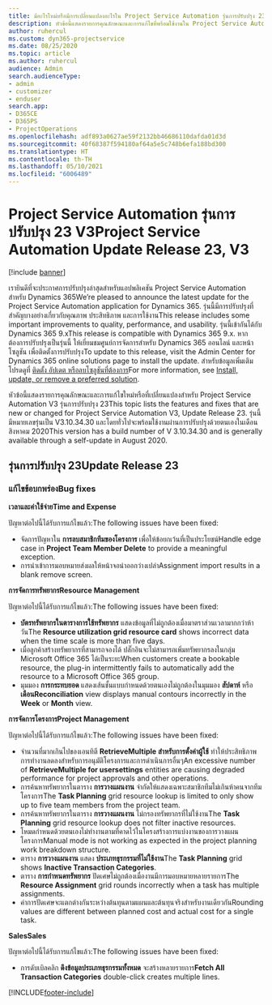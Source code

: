 ```yaml
---
title: มีอะไรใหม่หรือมีการเปลี่ยนแปลงอะไรใน Project Service Automation รุ่นการปรับปรุง 23 V3
description: หัวข้อนี้แสดงรายการคุณลักษณะและการแก้ไขที่พร้อมใช้งานใน Project Service Automation รุ่นการปรับปรุง 23 V3
author: ruhercul
ms.custom: dyn365-projectservice
ms.date: 08/25/2020
ms.topic: article
ms.author: ruhercul
audience: Admin
search.audienceType:
- admin
- customizer
- enduser
search.app:
- D365CE
- D365PS
- ProjectOperations
ms.openlocfilehash: adf893a0627ae59f2132bb46686110dafda01d3d
ms.sourcegitcommit: 40f68387f594180af64a5e5c748b6efa188bd300
ms.translationtype: HT
ms.contentlocale: th-TH
ms.lasthandoff: 05/10/2021
ms.locfileid: "6006489"
---
```

# <a name="project-service-automation-update-release-23-v3"></a><span data-ttu-id="a255d-103">Project Service Automation รุ่นการปรับปรุง 23 V3</span><span class="sxs-lookup"><span data-stu-id="a255d-103">Project Service Automation Update Release 23, V3</span></span>

[!include [banner](../includes/psa-now-project-operations.md)]

<span data-ttu-id="a255d-104">เรายินดีที่จะประกาศการปรับปรุงล่าสุดสำหรับแอปพลิเคชัน Project Service Automation สำหรับ Dynamics 365</span><span class="sxs-lookup"><span data-stu-id="a255d-104">We’re pleased to announce the latest update for the Project Service Automation application for Dynamics 365.</span></span> <span data-ttu-id="a255d-105">รุ่นนี้มีการปรับปรุงที่สำคัญบางอย่างเกี่ยวกับคุณภาพ ประสิทธิภาพ และการใช้งาน</span><span class="sxs-lookup"><span data-stu-id="a255d-105">This release includes some important improvements to quality, performance, and usability.</span></span> <span data-ttu-id="a255d-106">รุ่นนี้เข้ากันได้กับ Dynamics 365 9.x</span><span class="sxs-lookup"><span data-stu-id="a255d-106">This release is compatible with Dynamics 365 9.x.</span></span> <span data-ttu-id="a255d-107">หากต้องการปรับปรุงเป็นรุ่นนี้ ให้เยี่ยมชมศูนย์การจัดการสำหรับ Dynamics 365 ออนไลน์ และหน้าโซลูชัน เพื่อติดตั้งการปรับปรุง</span><span class="sxs-lookup"><span data-stu-id="a255d-107">To update to this release, visit the Admin Center for Dynamics 365 online solutions page to install the update.</span></span> <span data-ttu-id="a255d-108">สำหรับข้อมูลเพิ่มเติม โปรดดูที่ [ติดตั้ง อัปเดต หรือลบโซลูชันที่ต้องการ](/power-platform/admin/install-remove-preferred-solution)</span><span class="sxs-lookup"><span data-stu-id="a255d-108">For more information, see [Install, update, or remove a preferred solution](/power-platform/admin/install-remove-preferred-solution).</span></span>

<span data-ttu-id="a255d-109">หัวข้อนี้แสดงรายการคุณลักษณะและการแก้ไขใหม่หรือที่เปลี่ยนแปลงสำหรับ Project Service Automation V3 รุ่นการปรับปรุง 23</span><span class="sxs-lookup"><span data-stu-id="a255d-109">This topic lists the features and fixes that are new or changed for Project Service Automation V3, Update Release 23.</span></span> <span data-ttu-id="a255d-110">รุ่นนี้มีหมายเลขรุ่นเป็น V3.10.34.30 และโดยทั่วไปจะพร้อมใช้งานผ่านการปรับปรุงด้วยตนเองในเดือนสิงหาคม 2020</span><span class="sxs-lookup"><span data-stu-id="a255d-110">This version has a build number of V 3.10.34.30 and is generally available through a self-update in August 2020.</span></span>

## <a name="update-release-23"></a><span data-ttu-id="a255d-111">รุ่นการปรับปรุง 23</span><span class="sxs-lookup"><span data-stu-id="a255d-111">Update Release 23</span></span>

### <a name="bug-fixes"></a><span data-ttu-id="a255d-112">แก้ไขข้อบกพร่อง</span><span class="sxs-lookup"><span data-stu-id="a255d-112">Bug fixes</span></span>

<span data-ttu-id="a255d-113">**เวลาและค่าใช้จ่าย**</span><span class="sxs-lookup"><span data-stu-id="a255d-113">**Time and Expense**</span></span>

<span data-ttu-id="a255d-114">ปัญหาต่อไปนี้ได้รับการแก้ไขแล้ว:</span><span class="sxs-lookup"><span data-stu-id="a255d-114">The following issues have been fixed:</span></span>
- <span data-ttu-id="a255d-115">จัดการปัญหาใน **การลบสมาชิกทีมของโครงการ** เพื่อให้ข้อยกเว้นที่เป็นประโยชน์</span><span class="sxs-lookup"><span data-stu-id="a255d-115">Handle edge case in **Project Team Member Delete** to provide a meaningful exception.</span></span>
- <span data-ttu-id="a255d-116">การนำเข้าการมอบหมายส่งผลให้หน้าจอนำออกว่างเปล่า</span><span class="sxs-lookup"><span data-stu-id="a255d-116">Assignment import results in a blank remove screen.</span></span>

<span data-ttu-id="a255d-117">**การจัดการทรัพยากร**</span><span class="sxs-lookup"><span data-stu-id="a255d-117">**Resource Management**</span></span>

<span data-ttu-id="a255d-118">ปัญหาต่อไปนี้ได้รับการแก้ไขแล้ว:</span><span class="sxs-lookup"><span data-stu-id="a255d-118">The following issues have been fixed:</span></span>

- <span data-ttu-id="a255d-119">**บัตรทรัพยากรในตารางการใช้ทรัพยากร** แสดงข้อมูลที่ไม่ถูกต้องเมื่อมาตราส่วนเวลามากกว่าห้าวัน</span><span class="sxs-lookup"><span data-stu-id="a255d-119">The **Resource utilization grid resource card** shows incorrect data when the time scale is more than five days.</span></span>
- <span data-ttu-id="a255d-120">เมื่อลูกค้าสร้างทรัพยากรที่สามารถจองได้ ปลั๊กอินจะไม่สามารถเพิ่มทรัพยากรลงในกลุ่ม Microsoft Office 365 ได้เป็นระยะ</span><span class="sxs-lookup"><span data-stu-id="a255d-120">When customers create a bookable resource, the plug-in intermittently fails to automatically add the resource to a Microsoft Office 365 group.</span></span>
- <span data-ttu-id="a255d-121">มุมมอง **การกระทบยอด** แสดงเส้นชั้นแบบกำหนดด้วยตนเองไม่ถูกต้องในมุมมอง **สัปดาห์** หรือ **เดือน**</span><span class="sxs-lookup"><span data-stu-id="a255d-121">**Reconciliation** view displays manual contours incorrectly in the **Week** or **Month** view.</span></span>

<span data-ttu-id="a255d-122">**การจัดการโครงการ**</span><span class="sxs-lookup"><span data-stu-id="a255d-122">**Project Management**</span></span>

<span data-ttu-id="a255d-123">ปัญหาต่อไปนี้ได้รับการแก้ไขแล้ว:</span><span class="sxs-lookup"><span data-stu-id="a255d-123">The following issues have been fixed:</span></span>

- <span data-ttu-id="a255d-124">จำนวนที่มากเกินไปของเอนทิตี **RetrieveMultiple สำหรับการตั้งค่าผู้ใช้** ทำให้ประสิทธิภาพการทำงานลดลงสำหรับการอนุมัติโครงการและการดำเนินการอื่นๆ</span><span class="sxs-lookup"><span data-stu-id="a255d-124">An excessive number of **RetrieveMultiple for usersettings** entities are causing degraded performance for project approvals and other operations.</span></span>
- <span data-ttu-id="a255d-125">การค้นหาทรัพยากรในตาราง **การวางแผนงาน** จำกัดให้แสดงเฉพาะสมาชิกทีมไม่เกินห้าคนจากทีมโครงการ</span><span class="sxs-lookup"><span data-stu-id="a255d-125">The **Task Planning** grid resource lookup is limited to only show up to five team members from the project team.</span></span> 
- <span data-ttu-id="a255d-126">การค้นหาทรัพยากรในตาราง **การวางแผนงาน** ไม่กรองทรัพยากรที่ไม่ใช้งาน</span><span class="sxs-lookup"><span data-stu-id="a255d-126">The **Task Planning** grid resource lookup does not filter inactive resources.</span></span>
- <span data-ttu-id="a255d-127">โหมดกำหนดด้วยตนเองไม่ทำงานตามที่คาดไว้ในโครงสร้างการแบ่งงานของการวางแผนโครงการ</span><span class="sxs-lookup"><span data-stu-id="a255d-127">Manual mode is not working as expected in the project planning work breakdown structure.</span></span>
- <span data-ttu-id="a255d-128">ตาราง **การวางแผนงาน** แสดง **ประเภทธุรกรรมที่ไม่ใช้งาน**</span><span class="sxs-lookup"><span data-stu-id="a255d-128">The **Task Planning** grid shows **Inactive Transaction Categories**.</span></span>
- <span data-ttu-id="a255d-129">ตาราง **การกำหนดทรัพยากร** ปัดเศษไม่ถูกต้องเมื่องานมีการมอบหมายหลายรายการ</span><span class="sxs-lookup"><span data-stu-id="a255d-129">The **Resource Assignment** grid rounds incorrectly when a task has multiple assignments.</span></span>
- <span data-ttu-id="a255d-130">ค่าการปัดเศษจะแตกต่างกันระหว่างต้นทุนตามแผนและต้นทุนจริงสำหรับงานเดียวกัน</span><span class="sxs-lookup"><span data-stu-id="a255d-130">Rounding values are different between planned cost and actual cost for a single task.</span></span>

<span data-ttu-id="a255d-131">**Sales**</span><span class="sxs-lookup"><span data-stu-id="a255d-131">**Sales**</span></span>

<span data-ttu-id="a255d-132">ปัญหาต่อไปนี้ได้รับการแก้ไขแล้ว:</span><span class="sxs-lookup"><span data-stu-id="a255d-132">The following issues have been fixed:</span></span>

- <span data-ttu-id="a255d-133">การดับเบิลคลิก **ดึงข้อมูลประเภทธุรกรรมทั้งหมด** จะสร้างหลายรายการ</span><span class="sxs-lookup"><span data-stu-id="a255d-133">**Fetch All Transaction Categories** double-click creates multiple lines.</span></span>


[!INCLUDE[footer-include](../includes/footer-banner.md)]